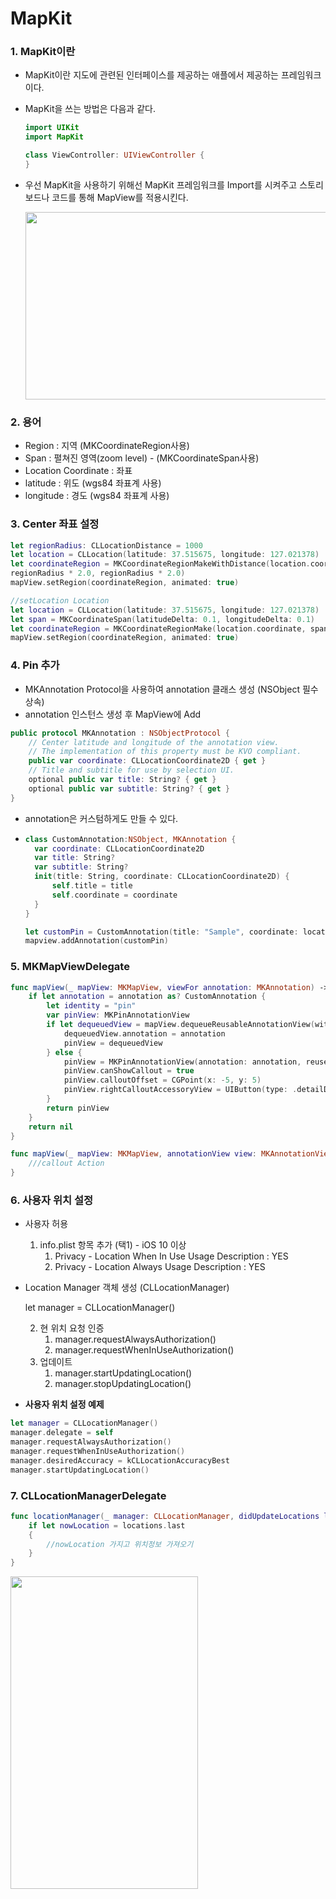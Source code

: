 # MapKit

### 1. MapKit이란

- MapKit이란 지도에 관련된 인터페이스를 제공하는 애플에서 제공하는 프레임워크이다.

- MapKit을 쓰는 방법은 다음과 같다.

  ```swift
  import UIKit
  import MapKit
  
  class ViewController: UIViewController {
  }
  ```

- 우선 MapKit을 사용하기 위해선 MapKit 프레임워크를 Import를 시켜주고 스토리보드나 코드를 통해 MapView를 적용시킨다.

  <img src="https://simajune.github.io/img/posting/MapKit1.png" width="600px" height="300px"/>

  

### 2. 용어

- Region : 지역 (MKCoordinateRegion사용)
- Span : 펼쳐진 영역(zoom level) - (MKCoordinateSpan사용)
- Location Coordinate : 좌표
- latitude : 위도 (wgs84 좌표계 사용)
- longitude : 경도 (wgs84 좌표계 사용)



### 3. Center 좌표 설정

```swift
let regionRadius: CLLocationDistance = 1000
let location = CLLocation(latitude: 37.515675, longitude: 127.021378)
let coordinateRegion = MKCoordinateRegionMakeWithDistance(location.coordinate,
regionRadius * 2.0, regionRadius * 2.0)
mapView.setRegion(coordinateRegion, animated: true)

//setLocation Location
let location = CLLocation(latitude: 37.515675, longitude: 127.021378)
let span = MKCoordinateSpan(latitudeDelta: 0.1, longitudeDelta: 0.1)
let coordinateRegion = MKCoordinateRegionMake(location.coordinate, span)
mapView.setRegion(coordinateRegion, animated: true)
```



### 4. Pin 추가

- MKAnnotation Protocol을 사용하여 annotation 클래스 생성 (NSObject 필수 상속)
- annotation 인스턴스 생성 후 MapView에 Add

```swift
public protocol MKAnnotation : NSObjectProtocol {
	// Center latitude and longitude of the annotation view.
	// The implementation of this property must be KVO compliant.
	public var coordinate: CLLocationCoordinate2D { get }
	// Title and subtitle for use by selection UI.
	optional public var title: String? { get }
	optional public var subtitle: String? { get }
}
```

- annotation은 커스텀하게도 만들 수 있다.

- ```swift
  class CustomAnnotation:NSObject, MKAnnotation {
  	var coordinate: CLLocationCoordinate2D
  	var title: String?
  	var subtitle: String?
  	init(title: String, coordinate: CLLocationCoordinate2D) {
  		self.title = title
  		self.coordinate = coordinate
  	}
  }
  
  let customPin = CustomAnnotation(title: "Sample", coordinate: location.coordinate)
  mapview.addAnnotation(customPin)
  ```

  

### 5. MKMapViewDelegate

```swift
func mapView(_ mapView: MKMapView, viewFor annotation: MKAnnotation) -> MKAnnotationView? {
	if let annotation = annotation as? CustomAnnotation {
		let identity = "pin"
		var pinView: MKPinAnnotationView
		if let dequeuedView = mapView.dequeueReusableAnnotationView(withIdentifier: identity) as? MKPinAnnotationView {
			dequeuedView.annotation = annotation
			pinView = dequeuedView
		} else {
			pinView = MKPinAnnotationView(annotation: annotation, reuseIdentifier: identity)
			pinView.canShowCallout = true
			pinView.calloutOffset = CGPoint(x: -5, y: 5)
			pinView.rightCalloutAccessoryView = UIButton(type: .detailDisclosure) as UIView
		}
		return pinView
	}
	return nil
}

func mapView(_ mapView: MKMapView, annotationView view: MKAnnotationView, calloutAccessoryControlTapped control: UIControl) {
	///callout Action
}
```



### 6. 사용자 위치 설정

- 사용자 허용

  1. info.plist 항목 추가 (택1) - iOS 10 이상
     1. Privacy - Location When In Use Usage Description : YES 
     2. Privacy - Location Always Usage Description : YES 

- Location Manager 객체 생성 (CLLocationManager)

  let manager = CLLocationManager()

  2. 현 위치 요청 인증
     1. manager.requestAlwaysAuthorization()
     2. manager.requestWhenInUseAuthorization()
  3. 업데이트
     1. manager.startUpdatingLocation()
     2. manager.stopUpdatingLocation()

- **사용자 위치 설정 예제**

```swift
let manager = CLLocationManager()
manager.delegate = self
manager.requestAlwaysAuthorization()
manager.requestWhenInUseAuthorization()
manager.desiredAccuracy = kCLLocationAccuracyBest
manager.startUpdatingLocation()
```



### 7. CLLocationManagerDelegate

```swift
func locationManager(_ manager: CLLocationManager, didUpdateLocations locations: [CLLocation]) {
	if let nowLocation = locations.last
	{
		//nowLocation 가지고 위치정보 가져오기
	}
}
```



<img src="https://simajune.github.io/img/posting/MapKit2.png" width="300px" height="500px"/>